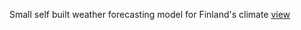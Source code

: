 Small self built weather forecasting model for Finland's climate
[view](https://miikna.github.io/weatherforecasting/)
